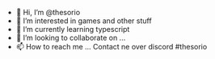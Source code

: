 - 👋 Hi, I’m @thesorio
- 👀 I’m interested in games and other stuff
- 🌱 I’m currently learning typescript
- 💞️ I’m looking to collaborate on ...
- 📫 How to reach me ... Contact ne over discord #thesorio

<!---
thesorio/thesorio is a ✨ special ✨ repository because its `README.md` (this file) appears on your GitHub profile.
You can click the Preview link to take a look at your changes.
--->
